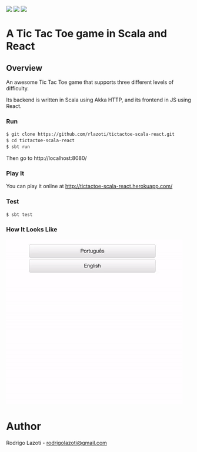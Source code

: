 [![][travis img]][travis]
[![][coverage img]][coverage]
[![][license img]][license]

[travis]:https://travis-ci.org/rlazoti/tictactoe-scala-react
[travis img]:https://travis-ci.org/rlazoti/tictactoe-scala-react.svg?branch=master

[coverage]:https://coveralls.io/github/rlazoti/tictactoe-scala-react?branch=master
[coverage img]:https://coveralls.io/repos/github/rlazoti/tictactoe-scala-react/badge.svg?branch=master

[license]:LICENSE
[license img]:https://img.shields.io/hexpm/l/plug.svg?maxAge=2592000

A Tic Tac Toe game in Scala and React
========================================

## Overview

An awesome Tic Tac Toe game that supports three different levels of difficulty.

Its backend is written in Scala using Akka HTTP, and its frontend in JS using React.


### Run

```sh
$ git clone https://github.com/rlazoti/tictactoe-scala-react.git
$ cd tictactoe-scala-react
$ sbt run
```

Then go to http://localhost:8080/


### Play It

You can play it online at http://tictactoe-scala-react.herokuapp.com/


### Test

```sh
$ sbt test
```

### How It Looks Like

![how it looks like](https://raw.githubusercontent.com/rlazoti/tictactoe-scala-react/master/tictactoe.gif)


Author
======

Rodrigo Lazoti - rodrigolazoti@gmail.com
